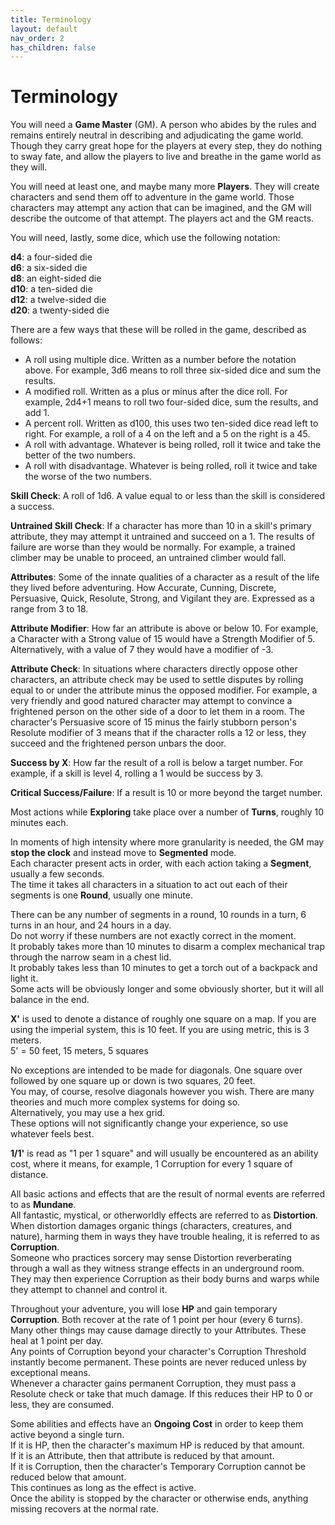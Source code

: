 ```yaml
---
title: Terminology
layout: default
nav_order: 2
has_children: false
---
```


# Terminology

You will need a **Game Master** (GM). A person who abides by the rules and remains entirely neutral in describing and adjudicating the game world. Though they carry great hope for the players at every step, they do nothing to sway fate, and allow the players to live and breathe in the game world as they will.

You will need at least one, and maybe many more **Players**. They will create characters and send them off to adventure in the game world. Those characters may attempt any action that can be imagined, and the GM will describe the outcome of that attempt. The players act and the GM reacts.

You will need, lastly, some dice, which use the following notation:

**d4**: a four-sided die  
**d6**: a six-sided die  
**d8**: an eight-sided die  
**d10**: a ten-sided die  
**d12**: a twelve-sided die  
**d20**: a twenty-sided die

There are a few ways that these will be rolled in the game, described as follows:
- A roll using multiple dice. Written as a number before the notation above. For example, 3d6 means to roll three six-sided dice and sum the results.
- A modified roll. Written as a plus or minus after the dice roll. For example, 2d4+1 means to roll two four-sided dice, sum the results, and add 1.
- A percent roll. Written as d100, this uses two ten-sided dice read left to right. For example, a roll of a 4 on the left and a 5 on the right is a 45. 
- A roll with advantage. Whatever is being rolled, roll it twice and take the better of the two numbers.
- A roll with disadvantage. Whatever is being rolled, roll it twice and take the worse of the two numbers.

**Skill Check**: A roll of 1d6. A value equal to or less than the skill is considered a success.

**Untrained Skill Check**: If a character has more than 10 in a skill's primary attribute, they may attempt it untrained and succeed on a 1. The results of failure are worse than they would be normally. For example, a trained climber may be unable to proceed, an untrained climber would fall.

**Attributes**: Some of the innate qualities of a character as a result of the life they lived before adventuring. How Accurate, Cunning, Discrete, Persuasive, Quick, Resolute, Strong, and Vigilant they are. Expressed as a range from 3 to 18.

**Attribute Modifier**: How far an attribute is above or below 10. For example, a Character with a Strong value of 15 would have a Strength Modifier of 5. Alternatively, with a value of 7 they would have a modifier of -3.

**Attribute Check**: In situations where characters directly oppose other characters, an attribute check may be used to settle disputes by rolling equal to or under the attribute minus the opposed modifier. For example, a very friendly and good natured character may attempt to convince a frightened person on the other side of a door to let them in a room. The character's Persuasive score of 15 minus the fairly stubborn person's Resolute modifier of 3 means that if the character rolls a 12 or less, they succeed and the frightened person unbars the door.

**Success by X**: How far the result of a roll is below a target number. For example, if a skill is level 4, rolling a 1 would be success by 3.

**Critical Success/Failure**: If a result is 10 or more beyond the target number.

Most actions while **Exploring** take place over a number of **Turns**, roughly 10 minutes each.

In moments of high intensity where more granularity is needed, the GM may **stop the clock** and instead move to **Segmented** mode.  
Each character present acts in order, with each action taking a **Segment**, usually a few seconds.  
The time it takes all characters in a situation to act out each of their segments is one **Round**, usually one minute.

There can be any number of segments in a round, 10 rounds in a turn, 6 turns in an hour, and 24 hours in a day.  
Do not worry if these numbers are not exactly correct in the moment.  
It probably takes more than 10 minutes to disarm a complex mechanical trap through the narrow seam in a chest lid.  
It probably takes less than 10 minutes to get a torch out of a backpack and light it.  
Some acts will be obviously longer and some obviously shorter, but it will all balance in the end.

**X'** is used to denote a distance of roughly one square on a map. If you are using the imperial system, this is 10 feet. If you are using metric, this is 3 meters.  
5' = 50 feet, 15 meters, 5 squares

No exceptions are intended to be made for diagonals. One square over followed by one square up or down is two squares, 20 feet.  
You may, of course, resolve diagonals however you wish. There are many theories and much more complex systems for doing so.  
Alternatively, you may use a hex grid.  
These options will not significantly change your experience, so use whatever feels best.

**1/1'** is read as "1 per 1 square" and will usually be encountered as an ability cost, where it means, for example, 1 Corruption for every 1 square of distance.

All basic actions and effects that are the result of normal events are referred to as **Mundane**.  
All fantastic, mystical, or otherworldly effects are referred to as **Distortion**.  
When distortion damages organic things (characters, creatures, and nature), harming them in ways they have trouble healing, it is referred to as **Corruption**.  
Someone who practices sorcery may sense Distortion reverberating through a wall as they witness strange effects in an underground room.  
They may then experience Corruption as their body burns and warps while they attempt to channel and control it.

Throughout your adventure, you will lose **HP** and gain temporary **Corruption**. Both recover at the rate of 1 point per hour (every 6 turns).  
Many other things may cause damage directly to your Attributes. These heal at 1 point per day.  
Any points of Corruption beyond your character's Corruption Threshold instantly become permanent. These points are never reduced unless by exceptional means.  
Whenever a character gains permanent Corruption, they must pass a Resolute check or take that much damage. If this reduces their HP to 0 or less, they are consumed.

Some abilities and effects have an **Ongoing Cost** in order to keep them active beyond a single turn.  
If it is HP, then the character's maximum HP is reduced by that amount.  
If it is an Attribute, then that attribute is reduced by that amount.  
If it is Corruption, then the character's Temporary Corruption cannot be reduced below that amount.  
This continues as long as the effect is active.  
Once the ability is stopped by the character or otherwise ends, anything missing recovers at the normal rate.
